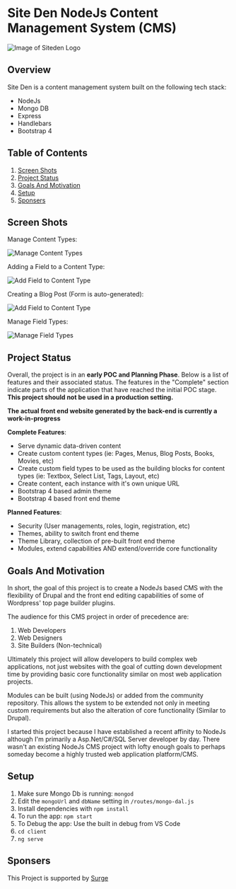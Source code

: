 # Site Den NodeJs Content Management System (CMS)

![Image of Siteden Logo](https://kevant.com/siteden/SiteDen-nodejs-logo.png)

## Overview

Site Den is a content management system built on the following tech stack:

- NodeJs
- Mongo DB
- Express
- Handlebars
- Bootstrap 4

## Table of Contents

1. [Screen Shots](#screen-shots)
1. [Project Status](#project-status)
1. [Goals And Motivation](#goals-and-motivation)
1. [Setup](#setup)
1. [Sponsers](#sponsers)

## Screen Shots

Manage Content Types:

![Manage Content Types](https://kevant.com/siteden/content-types.png)

Adding a Field to a Content Type:

![Add Field to Content Type](https://kevant.com/siteden/add-fields-to-content-type.png)

Creating a Blog Post (Form is auto-generated):

![Add Field to Content Type](https://kevant.com/siteden/create-blog-post.png)

Manage Field Types:

![Manage Field Types](https://kevant.com/siteden/field-types.png)

## Project Status

Overall, the project is in an **early POC and Planning Phase**. Below is a list of features and their associated status. The features in the "Complete" section indicate parts of the application that have reached the initial POC stage. **This project should not be used in a production setting.**

**The actual front end website generated by the back-end is currently a work-in-progress**

**Complete Features**:

- Serve dynamic data-driven content
- Create custom content types (ie: Pages, Menus, Blog Posts, Books, Movies, etc)
- Create custom field types to be used as the building blocks for content types (ie: Textbox, Select List, Tags, Layout, etc)
- Create content, each instance with it's own unique URL
- Bootstrap 4 based admin theme
- Bootstrap 4 based front end theme

**Planned Features**:

- Security (User managements, roles, login, registration, etc)
- Themes, ability to switch front end theme
- Theme Library, collection of pre-built front end theme
- Modules, extend capabilities AND extend/override core functionality

## Goals And Motivation

In short, the goal of this project is to create a NodeJs based CMS with the flexibility of Drupal and the front end editing capabilities of some of Wordpress' top page builder plugins.

The audience for this CMS project in order of precedence are:

1. Web Developers
1. Web Designers
1. Site Builders (Non-technical)

Ultimately this project will allow developers to build complex web applications, not just websites with the goal of cutting down development time by providing basic core functionality similar on most web application projects.

Modules can be built (using NodeJs) or added from the community repository. This allows the system to be extended not only in meeting custom requirements but also the alteration of core functionality (Similar to Drupal).

I started this project because I have established a recent affinity to NodeJs although I'm primarily a Asp.Net/C#/SQL Server developer by day. There wasn't an existing NodeJs CMS project with lofty enough goals to perhaps someday become a highly trusted web application platform/CMS.

## Setup

1. Make sure Mongo Db is running: `mongod`
1. Edit the `mongoUrl` and `dbName` setting in `/routes/mongo-dal.js`
1. Install dependencies with `npm install`
1. To run the app: `npm start`
1. To Debug the app: Use the built in debug from VS Code
1. `cd client`
1. `ng serve`

## Sponsers

This Project is supported by [Surge](https://www.surgeforward.com/)
